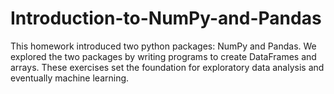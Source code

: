 # Introduction-to-NumPy-and-Pandas
This homework introduced two python packages: NumPy and Pandas. We explored the two packages by writing programs to create DataFrames and arrays. These exercises set the foundation for exploratory data analysis and eventually machine learning. 
